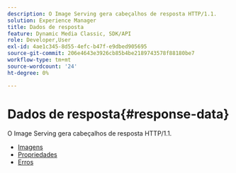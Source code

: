 ```yaml
---
description: O Image Serving gera cabeçalhos de resposta HTTP/1.1.
solution: Experience Manager
title: Dados de resposta
feature: Dynamic Media Classic, SDK/API
role: Developer,User
exl-id: 4ae1c345-8d55-4efc-b47f-e9dbed905695
source-git-commit: 206e4643e3926cb85b4be2189743578f88180be7
workflow-type: tm+mt
source-wordcount: '24'
ht-degree: 0%

---
```


# Dados de resposta{#response-data}

O Image Serving gera cabeçalhos de resposta HTTP/1.1.

* [Imagens](c-images.md)
* [Propriedades](c-properties/c-properties.md)
* [Erros](r-errors.md)
